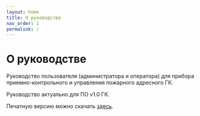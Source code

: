 ```yaml
---
layout: home
title: О руководстве
nav_order: 1
permalink: /
---
```


# О руководстве
Руководство пользователя (администратора и оператора) для прибора приемно-контрольного и управления пожарного адресного ГК.

Руководство актуально для ПО v1.0 ГК.

Печатную версию можно скачать [здесь]().

